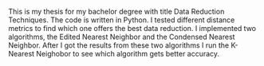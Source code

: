 This is my thesis for my bachelor degree with title Data Reduction Techniques. The code is written in Python. I tested different distance metrics to find which one offers the best data reduction. I implemented two algorithms, the Edited Nearest Neighbor and the Condensed Nearest Neighbor. After I got the results from these two algorithms I run the K-Nearest Neighobor to see which algorithm gets better accuracy.
